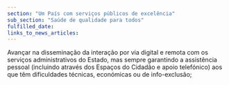 ```yaml
---
section: "Um País com serviços públicos de excelência"
sub_section: "Saúde de qualidade para todos"
fulfilled_date:
links_to_news_articles:
---
```


Avançar na disseminação da interação por via digital e remota com os serviços administrativos do Estado, mas sempre garantindo a assistência pessoal (incluindo através dos Espaços do Cidadão e apoio telefónico) aos que têm dificuldades técnicas, económicas ou de info-exclusão;